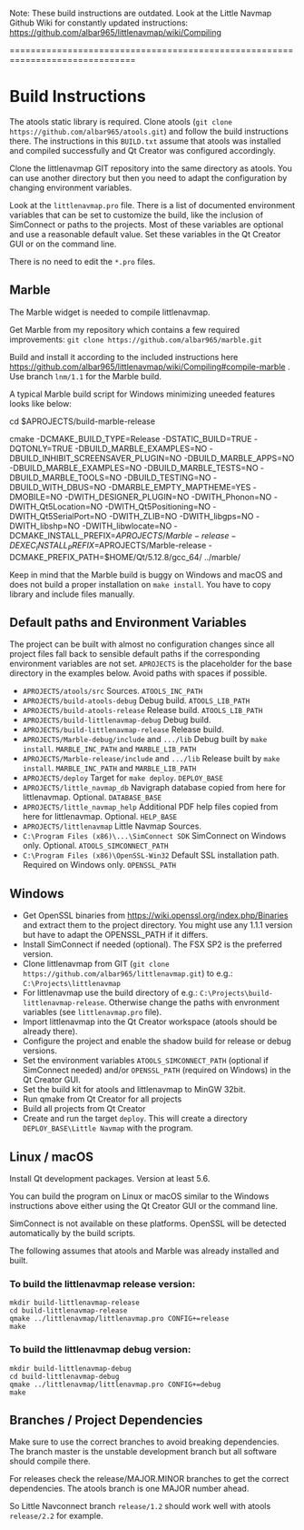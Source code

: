 Note: These build instructions are outdated.
Look at the Little Navmap Github Wiki for constantly updated instructions:
https://github.com/albar965/littlenavmap/wiki/Compiling

==============================================================================

# Build Instructions

The atools static library is required. Clone atools (`git clone https://github.com/albar965/atools.git`)
and follow the build instructions there. The instructions in this `BUILD.txt` assume that atools was installed
and compiled successfully and Qt Creator was configured accordingly.

Clone the littlenavmap GIT repository into the same directory as atools. You can use another
directory but then you need to adapt the configuration by changing environment variables.

Look at the `littlenavmap.pro` file. There is a list of documented environment variables that
can be set to customize the build, like the inclusion of SimConnect or paths to the projects. Most
of these variables are optional and use a reasonable default value. Set these variables in the Qt
Creator GUI or on the command line.

There is no need to edit the `*.pro` files.

## Marble

The Marble widget is needed to compile littlenavmap.

Get Marble from my repository which contains a few required improvements:
`git clone https://github.com/albar965/marble.git`

Build and install it according to the included instructions here
https://github.com/albar965/littlenavmap/wiki/Compiling#compile-marble .
Use branch `lnm/1.1` for the Marble build.

A typical Marble build script for Windows minimizing uneeded features looks like below:

cd $APROJECTS/build-marble-release

cmake -DCMAKE_BUILD_TYPE=Release -DSTATIC_BUILD=TRUE -DQTONLY=TRUE -DBUILD_MARBLE_EXAMPLES=NO -DBUILD_INHIBIT_SCREENSAVER_PLUGIN=NO -DBUILD_MARBLE_APPS=NO -DBUILD_MARBLE_EXAMPLES=NO -DBUILD_MARBLE_TESTS=NO -DBUILD_MARBLE_TOOLS=NO -DBUILD_TESTING=NO -DBUILD_WITH_DBUS=NO -DMARBLE_EMPTY_MAPTHEME=YES -DMOBILE=NO -DWITH_DESIGNER_PLUGIN=NO -DWITH_Phonon=NO -DWITH_Qt5Location=NO -DWITH_Qt5Positioning=NO -DWITH_Qt5SerialPort=NO -DWITH_ZLIB=NO -DWITH_libgps=NO -DWITH_libshp=NO -DWITH_libwlocate=NO -DCMAKE_INSTALL_PREFIX=$APROJECTS/Marble-release -DEXEC_INSTALL_PREFIX=$APROJECTS/Marble-release -DCMAKE_PREFIX_PATH=$HOME/Qt/5.12.8/gcc_64/ ../marble/

Keep in mind that the Marble build is buggy on Windows and macOS and does not build a proper installation on `make install`.
You have to copy library and include files manually.

## Default paths and Environment Variables

The project can be built with almost no configuration changes since all project files fall back to sensible
default paths if the corresponding environment variables are not set. `APROJECTS` is the placeholder for the base directory in
the examples below. Avoid paths with spaces if possible.

* `APROJECTS/atools/src`                           Sources. `ATOOLS_INC_PATH`
* `APROJECTS/build-atools-debug`                   Debug build. `ATOOLS_LIB_PATH`
* `APROJECTS/build-atools-release`                 Release build. `ATOOLS_LIB_PATH`
* `APROJECTS/build-littlenavmap-debug`             Debug build.
* `APROJECTS/build-littlenavmap-release`           Release build.
* `APROJECTS/Marble-debug/include` and `.../lib`   Debug built by `make install`. `MARBLE_INC_PATH` and `MARBLE_LIB_PATH`
* `APROJECTS/Marble-release/include` and `.../lib` Release built by `make install`. `MARBLE_INC_PATH` and `MARBLE_LIB_PATH`
* `APROJECTS/deploy`                               Target for `make deploy`. `DEPLOY_BASE`
* `APROJECTS/little_navmap_db`                     Navigraph database copied from here for littlenavmap. Optional. `DATABASE_BASE`
* `APROJECTS/little_navmap_help`                   Additional PDF help files copied from here for littlenavmap. Optional. `HELP_BASE`
* `APROJECTS/littlenavmap`                         Little Navmap Sources.
* `C:\Program Files (x86)\...\SimConnect SDK`      SimConnect on Windows only. Optional. `ATOOLS_SIMCONNECT_PATH`
* `C:\Program Files (x86)\OpenSSL-Win32`           Default SSL installation path. Required on Windows only. `OPENSSL_PATH`

## Windows

- Get OpenSSL binaries from https://wiki.openssl.org/index.php/Binaries and extract them
  to the project directory.
  You might use any 1.1.1 version but have to adapt the OPENSSL_PATH if it differs.
- Install SimConnect if needed (optional). The FSX SP2 is the preferred version.
- Clone littlenavmap from GIT (`git clone https://github.com/albar965/littlenavmap.git`)
  to e.g.: `C:\Projects\littlenavmap`
- For littlenavmap use the build directory of e.g.: `C:\Projects\build-littlenavmap-release`. Otherwise
  change the paths with envronment variables (see `littlenavmap.pro` file).
- Import littlenavmap into the Qt Creator workspace (atools should be already there).
- Configure the project and enable the shadow build for release or debug versions.
- Set the environment variables `ATOOLS_SIMCONNECT_PATH` (optional if SimConnect needed) and/or
  `OPENSSL_PATH` (required on Windows) in the Qt Creator GUI.
- Set the build kit for atools and littlenavmap to MinGW 32bit.
- Run qmake from Qt Creator for all projects
- Build all projects from Qt Creator
- Create and run the target `deploy`. This will create a directory `DEPLOY_BASE\Little Navmap` with the program.

## Linux / macOS

Install Qt development packages. Version at least 5.6.

You can build the program on Linux or macOS similar to the Windows instructions above either using
the Qt Creator GUI or the command line.

SimConnect is not available on these platforms.
OpenSSL will be detected automatically by the build scripts.

The following assumes that atools and Marble was already installed and built.

### To build the littlenavmap release version:

```
mkdir build-littlenavmap-release
cd build-littlenavmap-release
qmake ../littlenavmap/littlenavmap.pro CONFIG+=release
make
```

### To build the littlenavmap debug version:

```
mkdir build-littlenavmap-debug
cd build-littlenavmap-debug
qmake ../littlenavmap/littlenavmap.pro CONFIG+=debug
make
```

## Branches / Project Dependencies

Make sure to use the correct branches to avoid breaking dependencies.
The branch master is the unstable development branch but all software should compile there.

For releases check the release/MAJOR.MINOR branches to get the correct dependencies.
The atools branch is one MAJOR number ahead.

So Little Navconnect branch `release/1.2` should work well with atools `release/2.2` for example.
